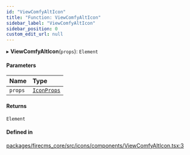 ```yaml
---
id: "ViewComfyAltIcon"
title: "Function: ViewComfyAltIcon"
sidebar_label: "ViewComfyAltIcon"
sidebar_position: 0
custom_edit_url: null
---
```


▸ **ViewComfyAltIcon**(`props`): `Element`

#### Parameters

| Name | Type |
| :------ | :------ |
| `props` | [`IconProps`](../types/IconProps.md) |

#### Returns

`Element`

#### Defined in

[packages/firecms_core/src/icons/components/ViewComfyAltIcon.tsx:3](https://github.com/FireCMSco/firecms/blob/d45f3739/packages/firecms_core/src/icons/components/ViewComfyAltIcon.tsx#L3)

